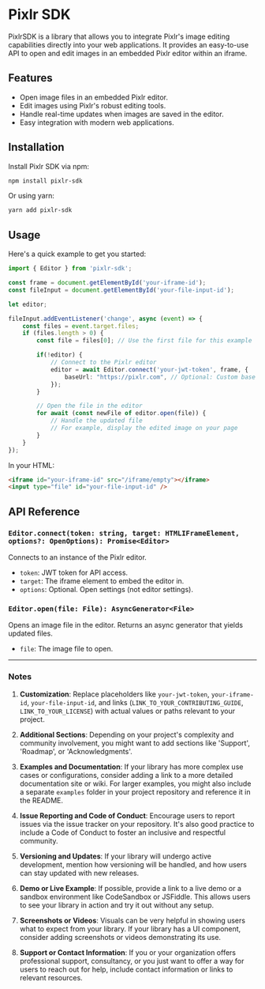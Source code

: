 # Pixlr SDK

PixlrSDK is a library that allows you to integrate Pixlr's image editing capabilities directly into your web applications. It provides an easy-to-use API to open and edit images in an embedded Pixlr editor within an iframe.

## Features

- Open image files in an embedded Pixlr editor.
- Edit images using Pixlr's robust editing tools.
- Handle real-time updates when images are saved in the editor.
- Easy integration with modern web applications.

## Installation

Install Pixlr SDK via npm:

```bash
npm install pixlr-sdk
```

Or using yarn:

```bash
yarn add pixlr-sdk
```

## Usage

Here's a quick example to get you started:

```ts
import { Editor } from 'pixlr-sdk';

const frame = document.getElementById('your-iframe-id');
const fileInput = document.getElementById('your-file-input-id');

let editor;

fileInput.addEventListener('change', async (event) => {
    const files = event.target.files;
    if (files.length > 0) {
        const file = files[0]; // Use the first file for this example

        if(!editor) {
            // Connect to the Pixlr editor
            editor = await Editor.connect('your-jwt-token', frame, {
                baseUrl: "https://pixlr.com", // Optional: Custom base URL for the editor
            });
        }

        // Open the file in the editor
        for await (const newFile of editor.open(file)) {
            // Handle the updated file
            // For example, display the edited image on your page
        }
    }
});
```

In your HTML:

```html
<iframe id="your-iframe-id" src="/iframe/empty"></iframe>
<input type="file" id="your-file-input-id" />
```

## API Reference

### `Editor.connect(token: string, target: HTMLIFrameElement, options?: OpenOptions): Promise<Editor>`

Connects to an instance of the Pixlr editor.

- `token`: JWT token for API access.
- `target`: The iframe element to embed the editor in.
- `options`: Optional. Open settings (not editor settings).

### `Editor.open(file: File): AsyncGenerator<File>`

Opens an image file in the editor. Returns an async generator that yields updated files.

- `file`: The image file to open.

---

### Notes

1. **Customization**: Replace placeholders like `your-jwt-token`, `your-iframe-id`, `your-file-input-id`, and links (`LINK_TO_YOUR_CONTRIBUTING_GUIDE`, `LINK_TO_YOUR_LICENSE`) with actual values or paths relevant to your project.

2. **Additional Sections**: Depending on your project's complexity and community involvement, you might want to add sections like 'Support', 'Roadmap', or 'Acknowledgments'.

3. **Examples and Documentation**: If your library has more complex use cases or configurations, consider adding a link to a more detailed documentation site or wiki. For larger examples, you might also include a separate `examples` folder in your project repository and reference it in the README.

4. **Issue Reporting and Code of Conduct**: Encourage users to report issues via the issue tracker on your repository. It's also good practice to include a Code of Conduct to foster an inclusive and respectful community.

5. **Versioning and Updates**: If your library will undergo active development, mention how versioning will be handled, and how users can stay updated with new releases.

6. **Demo or Live Example**: If possible, provide a link to a live demo or a sandbox environment like CodeSandbox or JSFiddle. This allows users to see your library in action and try it out without any setup.

7. **Screenshots or Videos**: Visuals can be very helpful in showing users what to expect from your library. If your library has a UI component, consider adding screenshots or videos demonstrating its use.

8. **Support or Contact Information**: If you or your organization offers professional support, consultancy, or you just want to offer a way for users to reach out for help, include contact information or links to relevant resources.
